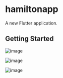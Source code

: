 # hamiltonapp

A new Flutter application.

## Getting Started 


![image](https://user-images.githubusercontent.com/5441882/100285047-3ae05880-2f81-11eb-9b46-d215a2bd1a6f.png)

![image](https://user-images.githubusercontent.com/5441882/100288507-e2608980-2f87-11eb-898f-fa1ec05740e4.png)

![image](https://user-images.githubusercontent.com/5441882/100288475-cceb5f80-2f87-11eb-9a9a-7ab443ce3f75.png)


